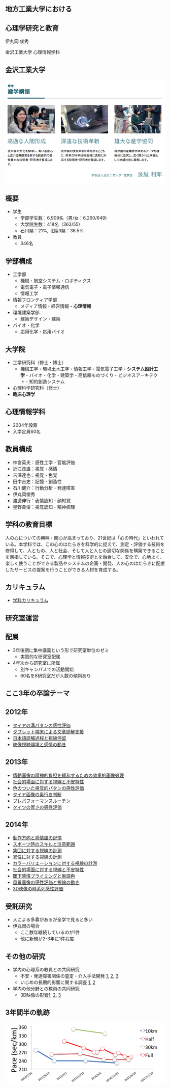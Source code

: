 ## 地方工業大学における
## 心理学研究と教育

伊丸岡 俊秀

金沢工業大学 心理情報学科



## 金沢工業大学


![建学](./KIT.png)


## 概要

- 学生
  - 学部学生数：6,909名（男/女：6,260/649)
  - 大学院生数：418名（363/55)
  - 石川県：21%, 北陸3県：36.5%
- 教員
  - 346名


## 学部構成

- 工学部
  - 機械・航空システム・ロボティクス
  - 電気電子・電子情報通信
  - 情報工学
- 情報フロンティア学部
  - メディア情報・経営情報・__心理情報__
- 環境建築学部
  - 建築デザイン・建築
- バイオ・化学
  - 応用化学・応用バイオ


## 大学院

- 工学研究科（修士・博士）
  - 機械工学・環境土木工学・情報工学・電気電子工学・__システム設計工学__・バイオ・化学・建築学・高信頼ものづくり・ビジネスアーキテクト・知的創造システム
- 心理科学研究科（修士）
- __臨床心理学__



## 心理情報学科

- 2004年設置
- 入学定員60名


## 教員構成

- 神宮英夫：感性工学・官能評価
- 近江政雄：視覚・感情
- 吉澤達也：視覚・色覚
- 田中吉史：記憶・創造性
- 石川健介：行動分析・発達障害
- 伊丸岡俊秀
- 渡邊伸行：表情認知・顔知覚
- 星野貴俊：視覚認知・精神病理


## 学科の教育目標

人の心についての興味・関心が高まっており、21世紀は「心の時代」といわれている。本学科では、この心のはたらきを科学的に捉えて、測定・評価する技術を修得して、人ともの、人と社会、そして人と人との適切な関係を構築できることを目指している。そこで、心理学と情報技術とを融合して、安全で、心地よく、楽しく使うことができる製品やシステムの企画・開発、人の心のはたらきに配慮したサービスの提案を行うことができる人材を育成する。


## カリキュラム

- [学科カリキュラム](./psychology-chart.pdf)



## 研究室運営


## 配属

- 3年後期に集中講義という形で研究室単位のゼミ
  - 実質的な研究室配属
- 4年次から研究室に所属
  - 別キャンパスでの活動開始
  - 60名を8研究室だが人数の傾斜あり


## ここ3年の卒論テーマ


## 2012年

- [タイヤの溝パタンの感性評価](./12okada.pdf)
- [タブレット端末による文章読解支援](./12ishimura.pdf)
- [日本語読解過程と視線停留](./12hayashida.pdf)
- [映像視聴環境と感情の動き](./12bushida.pdf)


## 2013年

- [情動画像の精神的負担を緩和するための効果的画像処理](./13sanada.pdf)
- [社会的場面に対する視線と不安特性](./13terasaki.pdf)
- [色のついた視覚的パタンの感性評価](./13hara.pdf)
- [タイヤ画像の奥行き判断](./13saiga.pdf)
- [プレパフォーマンスルーチン](./13futagami.pdf)
- [タイツの厚さの感性評価](./13mitani.pdf)


## 2014年

- [動作方向と感情語の記憶](./14okada.pdf)
- [スポーツ時のスキルと注意範囲](./14isobe.pdf)
- [集団に対する視線の計測](./14morita.pdf)
- [異性に対する視線の計測](./14nishio.pdf)
- [カラーバリエーションに対する視線の計測](./14fukuda.pdf)
- [社会的場面に対する視線と不安特性](./14saikawa.pdf)
- [閾下感情プライミングと単語色](./14maehama.pdf)
- [風景画像の感性評価と視線の動き](./14shimizu.pdf)
- [3D映像の時系列感性評価](./14nakamura.pdf)



## 受託研究

- 人による多寡があるが全学で見ると多い
- 伊丸岡の場合
  - ここ数年継続しているのが1件
  - 他に新規が2-3年に1件程度



## その他の研究

- 学内の心理系の教員との共同研究
  - 不安・発達障害関係の査定・介入手法開発 [1](https://kaken.nii.ac.jp/d/p/21330161.ja.html), [2](https://kaken.nii.ac.jp/d/p/21243040.ja.html), [3](https://kaken.nii.ac.jp/d/p/23730869.ja.html)
  - いじめの長期的影響に関する調査 [1](http://www.hpsj.org/journal/目次), [2](../2014JSEE/reveal.js/index.html)
- 学内の他分野との教員の共同研究
  - 3D映像の影響[1](https://kaken.nii.ac.jp/d/p/25280102.ja.html), [2](../2014HCS/index.html), [3](../2015AandC/index.html)






## 3年間半の軌跡

![run](./run.png)
